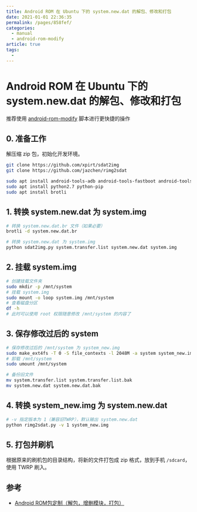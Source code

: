 ```yaml
---
title: Android ROM 在 Ubuntu 下的 system.new.dat 的解包、修改和打包
date: 2021-01-01 22:36:35
permalink: /pages/858fef/
categories: 
  - manual
  - android-rom-modify
article: true
tags: 
  - 
---
```

# Android ROM 在 Ubuntu 下的 system.new.dat 的解包、修改和打包

推荐使用 [android-rom-modify](https://github.com/canwdev/android-rom-modify) 脚本进行更快捷的操作

## 0. 准备工作

解压缩 zip 包，初始化开发环境。

```sh
git clone https://github.com/xpirt/sdat2img
git clone https://github.com/jazchen/rimg2sdat

sudo apt install android-tools-adb android-tools-fastboot android-tools-fsutils
sudo apt install python2.7 python-pip
sudo apt install brotli
```



## 1. 转换 system.new.dat 为 system.img

```sh
# 转换 system.new.dat.br 文件（如果必要）
brotli -d system.new.dat.br

# 转换 system.new.dat 为 system.img
python sdat2img.py system.transfer.list system.new.dat system.img
```


## 2. 挂载 system.img

```sh
# 创建挂载文件夹
sudo mkdir -p /mnt/system
# 挂载 system.img
sudo mount -o loop system.img /mnt/system
# 查看磁盘分区
df -h
# 此时可以使用 root 权限随意修改 /mnt/system 的内容了
```

## 3. 保存修改过后的 system

```sh
# 保存修改过后的 /mnt/system 为 system_new.img
sudo make_ext4fs -T 0 -S file_contexts -l 2048M -a system system_new.img /mnt/system
# 卸载 /mnt/system
sudo umount /mnt/system

# 备份旧文件
mv system.transfer.list system.transfer.list.bak
mv system.new.dat system.new.dat.bak
```

## 4. 转换 system_new.img 为 system.new.dat

```sh
# -v 指定版本为 1（兼容旧TWRP），默认输出 system.new.dat
python rimg2sdat.py -v 1 system_new.img
```

## 5. 打包并刷机

根据原来的刷机包的目录结构，将新的文件打包成 zip 格式，放到手机 `/sdcard`，使用 TWRP 刷入。



## 参考

- [Android ROM包定制（解包，增删模块，打包）](https://luoyesiqiu.github.io/2019/04/30/Android-ROM%E5%8C%85%E5%AE%9A%E5%88%B6%EF%BC%88%E8%A7%A3%E5%8C%85%EF%BC%8C%E5%A2%9E%E5%88%A0%E6%A8%A1%E5%9D%97%EF%BC%8C%E6%89%93%E5%8C%85%EF%BC%89/)
